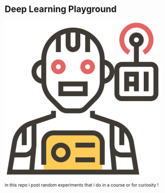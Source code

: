 # Deep Learning Playground

![bot](assets/bot.png)

in this repo i post random experiments that i do in a course or for curiosity !